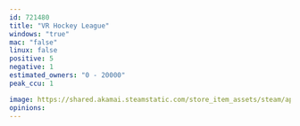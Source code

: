 ```yaml
---
id: 721480
title: "VR Hockey League"
windows: "true"
mac: "false"
linux: false
positive: 5
negative: 1
estimated_owners: "0 - 20000"
peak_ccu: 1

image: https://shared.akamai.steamstatic.com/store_item_assets/steam/apps/721480/header.jpg?t=1572781931
opinions:
---
```

